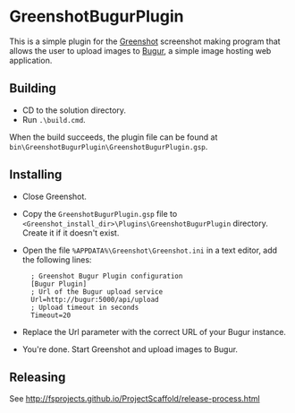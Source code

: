 # GreenshotBugurPlugin

This is a simple plugin for the [Greenshot](http://getgreenshot.org/) screenshot making program
that allows the user to upload images to [Bugur](https://github.com/otto-gebb/bugur), a simple image
hosting web application.

## Building

* CD to the solution directory.
* Run `.\build.cmd`.

When the build succeeds, the plugin file can be found at `bin\GreenshotBugurPlugin\GreenshotBugurPlugin.gsp`.

## Installing
* Close Greenshot.
* Copy the `GreenshotBugurPlugin.gsp` file to `<Greenshot_install_dir>\Plugins\GreenshotBugurPlugin` directory.
  Create it if it doesn't exist.
* Open the file `%APPDATA%\Greenshot\Greenshot.ini` in a text editor, add the following lines:

        ; Greenshot Bugur Plugin configuration
        [Bugur Plugin]
        ; Url of the Bugur upload service
        Url=http://bugur:5000/api/upload
        ; Upload timeout in seconds
        Timeout=20

* Replace the Url parameter with the correct URL of your Bugur instance.
* You're done. Start Greenshot and upload images to Bugur.

## Releasing
See http://fsprojects.github.io/ProjectScaffold/release-process.html


